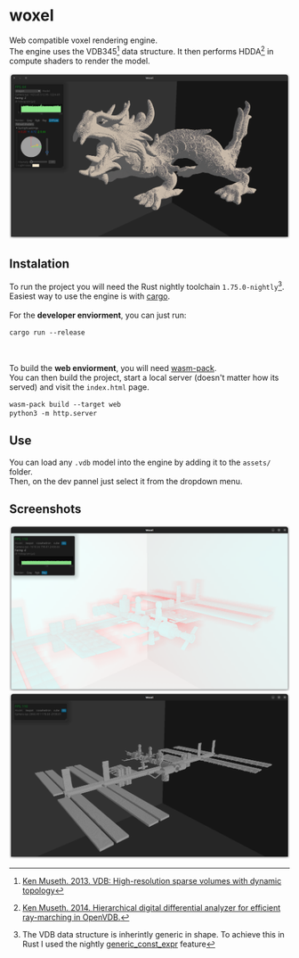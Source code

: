 # woxel
Web compatible voxel rendering engine. <br/>
The engine uses the VDB345[^1] data structure. It then performs HDDA[^3] in compute shaders to render the model.

![](photos/woxel_dragon.png) 

## Instalation
To run the project you will need the Rust nightly toolchain `1.75.0-nightly`[^2].
Easiest way to use the engine is with [cargo](https://doc.rust-lang.org/cargo/).<br/><br/>
For the **developer enviorment**, you can just run: 
``` shell
cargo run --release
```
<br/></br>
To build the **web enviorment**, you will need [wasm-pack](https://rustwasm.github.io/wasm-pack/installer/).</br>
You can then build the project, start a local server (doesn't matter how its served) and visit the `index.html` page.
```shell
wasm-pack build --target web
python3 -m http.server
```

## Use
You can load any `.vdb` model into the engine by adding it to the `assets/` folder.<br/> 
Then, on the dev pannel just select it from the dropdown menu. 

## Screenshots
![](photos/woxel_space_ray.png)
![](photos/woxel_space.png)


[^1]: [Ken Museth. 2013. VDB: High-resolution sparse volumes with dynamic topology](https://www.museth.org/Ken/Publications_files/Museth_TOG13.pdf)
[^2]: The VDB data structure is inherintly generic in shape. To achieve this in Rust I used the nightly [generic_const_expr](https://doc.rust-lang.org/beta/unstable-book/language-features/generic-const-exprs.html) feature
[^3]: [Ken Museth. 2014. Hierarchical digital differential analyzer for efficient ray-marching in OpenVDB.](https://www.museth.org/Ken/Publications_files/Museth_SIG14.pdf)
